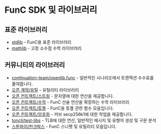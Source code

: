 # FunC SDK 및 라이브러리

## 표준 라이브러리

- [stdlib](https://github.com/ton-blockchain/ton/blob/master/crypto/smartcont/stdlib.fc) - FunC용 표준 라이브러리
- [mathlib](https://github.com/ton-blockchain/ton/blob/master/crypto/smartcont/mathlib.fc) - 고정 소수점 수학 라이브러리

## 커뮤니티의 라이브러리

- [continuation-team/openlib.func](https://github.com/continuation-team/openlib.func) - 일반적인 시나리오에서 트랜잭션 수수료를 줄여줍니다.
- [오픈 계약/유틸](https://github.com/TonoxDeFi/open-contracts/tree/main/contracts/utils) - 유틸리티 라이브러리
- [오픈 컨트랙트/스트링](https://github.com/TonoxDeFi/open-contracts/tree/main/contracts/strings) - 문자열에 대한 연산을 제공합니다.
- [오픈 컨트랙트/수학](https://github.com/TonoxDeFi/open-contracts/tree/main/contracts/math) - FunC 산술 연산을 확장하는 수학 라이브러리
- [오픈 컨트랙트/튜플](https://github.com/TonoxDeFi/open-contracts/tree/main/contracts/tuples) - FunC용 튜플 관련 함수 모음입니다.
- [오픈 컨트랙트/암호화](https://github.com/TonoxDeFi/open-contracts/tree/main/contracts/crypto) - 커브 secp256k1에 대한 작업을 제공합니다.
- [toncli/test-libs](https://github.com/disintar/toncli/tree/master/src/toncli/lib/test-libs) - TLB에 대한 연산, 일반적인 메시지 및 유형의 생성 및 구문 분석
- [스톤파이/펀크박스](https://github.com/ston-fi/funcbox) - FunC 스니펫 및 유틸리티 모음입니다.
